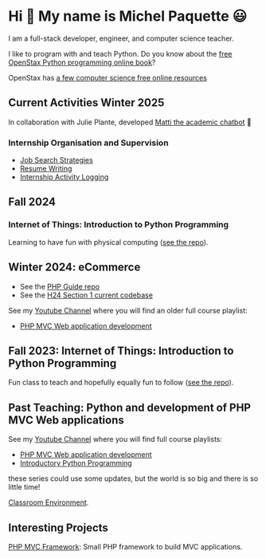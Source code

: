# Hi :wave: My name is Michel Paquette :smiley:

I am a full-stack developer, engineer, and computer science teacher.

I like to program with and teach Python. Do you know about the [free OpenStax Python programming online book](https://openstax.org/books/introduction-python-programming/pages/1-introduction)?

OpenStax has [a few computer science free online resources](https://openstax.org/subjects/computer-science)

## Current Activities Winter 2025

In collaboration with Julie Plante, developed [Matti the academic chatbot](http://chatbot.vaniercollege.qc.ca/) :robot: 

### Internship Organisation and Supervision

- [Job Search Strategies](Job_Search_Strategies.md)
- [Resume Writing](Resume_Writing.md)
- [Internship Activity Logging](Internship_logging.md)

## Fall 2024

### Internet of Things: Introduction to Python Programming

Learning to have fun with physical computing ([see the repo](https://github.com/paquettm/420-302-VA_A24)).

## Winter 2024: eCommerce 
- See the [PHP Guide repo](https://github.com/paquettm/PHP_Guide)
- See the [H24 Section 1 current codebase](https://github.com/paquettm/eComH24S1) 

See my [Youtube Channel](https://www.youtube.com/@MichelPaquette) where you will find an older full course playlist:
- [PHP MVC Web application development](https://www.youtube.com/watch?v=2XRK0U4WKRQ&list=PLk4WFMCLz7Cy-deb3GefNca_SrDWXz7gj)

## Fall 2023: Internet of Things: Introduction to Python Programming

Fun class to teach and hopefully equally fun to follow ([see the repo](https://github.com/paquettm/420-302-VA_A23)).

## Past Teaching: Python and development of PHP MVC Web applications

See my [Youtube Channel](https://www.youtube.com/@MichelPaquette) where you will find full course playlists:
- [PHP MVC Web application development](https://www.youtube.com/watch?v=2XRK0U4WKRQ&list=PLk4WFMCLz7Cy-deb3GefNca_SrDWXz7gj)
- [Introductory Python Programming](https://www.youtube.com/watch?v=Q53t9rO1ISI&list=PLk4WFMCLz7CwGoYjGX9ov_EISs445ExVy)

these series could use some updates, but the world is so big and there is so little time!


[Classroom Environment](Classroom_Environment.MD).

## Interesting Projects

[PHP MVC Framework](https://github.com/paquettm/PHP_MVC_Framework): 
Small PHP framework to build MVC applications.


